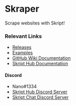 # Skraper
Scrape websites with Skript!

### Relevant Links
- [Releases](https://github.com/NanoDankster/Skraper/releases)
- [Examples](https://github.com/NanoDankster/Skraper/wiki/Examples)
- [GitHub Wiki Documentation](https://github.com/NanoDankster/Skraper/wiki/Documentation)
- [Skript Hub Documentation](https://skripthub.net/docs/?addon=Skraper)

#### Discord
- Nano#1334
- [Skript Hub Discord Server](https://skripthub.net/discord)
- [Skript Chat Discord Server](https://discord.gg/wfkUMXZ)
